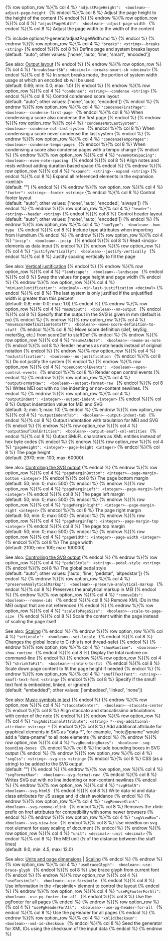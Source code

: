 {% row option_row %}{% col 4 %} <span class="lang1">`"adjustPageHeight":  <boolean>`</span><span class="lang2">`--adjust-page-height `</span> {% endcol %}{% col 8 %} Adjust the page height to the height of the content {% endcol %}
{% endrow %}{% row option_row %}{% col 4 %} <span class="lang1">`"adjustPageWidth":  <boolean>`</span><span class="lang2">`--adjust-page-width `</span> {% endcol %}{% col 8 %} Adjust the page width to the width of the content

{% include options/1-general/adjustPageWidth.md %} {% endcol %}
{% endrow %}{% row option_row %}{% col 4 %} <span class="lang1">`"breaks": <string>`</span><span class="lang2">`--breaks <string>`</span> {% endcol %}{% col 8 %} Define page and system breaks layout<br/>(default: "auto"; other values: ['none', 'auto', 'line', 'smart', 'encoded'])

See also: [Output layout](/advanced-topics/layout-options.html#output-layout) {% endcol %}
{% endrow %}{% row option_row %}{% col 4 %} <span class="lang1">`"breaksSmartSb": <decimal>`</span><span class="lang2">`--breaks-smart-sb <decimal>`</span> {% endcol %}{% col 8 %} In smart breaks mode, the portion of system width usage at which an encoded sb will be used<br/>(default: 0.66; min: 0.0; max: 1.0) {% endcol %}
{% endrow %}{% row option_row %}{% col 4 %} <span class="lang1">`"condense": <string>`</span><span class="lang2">`--condense <string>`</span> {% endcol %}{% col 8 %} Control condensed score layout<br/>(default: "auto"; other values: ['none', 'auto', 'encoded']) {% endcol %}
{% endrow %}{% row option_row %}{% col 4 %} <span class="lang1">`"condenseFirstPage":  <boolean>`</span><span class="lang2">`--condense-first-page `</span> {% endcol %}{% col 8 %} When condensing a score also condense the first page {% endcol %}
{% endrow %}{% row option_row %}{% col 4 %} <span class="lang1">`"condenseNotLastSystem":  <boolean>`</span><span class="lang2">`--condense-not-last-system `</span> {% endcol %}{% col 8 %} When condensing a score never condense the last system {% endcol %}
{% endrow %}{% row option_row %}{% col 4 %} <span class="lang1">`"condenseTempoPages":  <boolean>`</span><span class="lang2">`--condense-tempo-pages `</span> {% endcol %}{% col 8 %} When condensing a score also condense pages with a tempo change {% endcol %}
{% endrow %}{% row option_row %}{% col 4 %} <span class="lang1">`"evenNoteSpacing":  <boolean>`</span><span class="lang2">`--even-note-spacing `</span> {% endcol %}{% col 8 %} Align notes and rests without adding duration based space {% endcol %}
{% endrow %}{% row option_row %}{% col 4 %} <span class="lang1">`"expand": <string>`</span><span class="lang2">`--expand <string>`</span> {% endcol %}{% col 8 %} Expand all referenced elements in the expansion &lt;xml:id&gt;<br/>(default: "") {% endcol %}
{% endrow %}{% row option_row %}{% col 4 %} <span class="lang1">`"footer": <string>`</span><span class="lang2">`--footer <string>`</span> {% endcol %}{% col 8 %} Control footer layout<br/>(default: "auto"; other values: ['none', 'auto', 'encoded', 'always']) {% endcol %}
{% endrow %}{% row option_row %}{% col 4 %} <span class="lang1">`"header": <string>`</span><span class="lang2">`--header <string>`</span> {% endcol %}{% col 8 %} Control header layout<br/>(default: "auto"; other values: ['none', 'auto', 'encoded']) {% endcol %}
{% endrow %}{% row option_row %}{% col 4 %} <span class="lang1">`"humType":  <boolean>`</span><span class="lang2">`--hum-type `</span> {% endcol %}{% col 8 %} Include type attributes when importing from Humdrum {% endcol %}
{% endrow %}{% row option_row %}{% col 4 %} <span class="lang1">`"incip":  <boolean>`</span><span class="lang2">`--incip `</span> {% endcol %}{% col 8 %} Read &lt;incip&gt; elements as data input {% endcol %}
{% endrow %}{% row option_row %}{% col 4 %} <span class="lang1">`"justifyVertically":  <boolean>`</span><span class="lang2">`--justify-vertically `</span> {% endcol %}{% col 8 %} Justify spacing vertically to fill the page

See also: [Vertical justification](/advanced-topics/layout-options.html#vertical-justification) {% endcol %}
{% endrow %}{% row option_row %}{% col 4 %} <span class="lang1">`"landscape":  <boolean>`</span><span class="lang2">`--landscape `</span> {% endcol %}{% col 8 %} Swap the values for page height and page width {% endcol %}
{% endrow %}{% row option_row %}{% col 4 %} <span class="lang1">`"minLastJustification": <decimal>`</span><span class="lang2">`--min-last-justification <decimal>`</span> {% endcol %}{% col 8 %} The last system is only justified if the unjustified width is greater than this percent<br/>(default: 0.8; min: 0.0; max: 1.0) {% endcol %}
{% endrow %}{% row option_row %}{% col 4 %} <span class="lang1">`"mmOutput":  <boolean>`</span><span class="lang2">`--mm-output `</span> {% endcol %}{% col 8 %} Specify that the output in the SVG is given in mm (default is px) {% endcol %}
{% endrow %}{% row option_row %}{% col 4 %} <span class="lang1">`"moveScoreDefinitionToStaff":  <boolean>`</span><span class="lang2">`--move-score-definition-to-staff `</span> {% endcol %}{% col 8 %} Move score definition (clef, keySig, meterSig, etc.) from scoreDef to staffDef {% endcol %}
{% endrow %}{% row option_row %}{% col 4 %} <span class="lang1">`"neumeAsNote":  <boolean>`</span><span class="lang2">`--neume-as-note `</span> {% endcol %}{% col 8 %} Render neumes as note heads instead of original notation {% endcol %}
{% endrow %}{% row option_row %}{% col 4 %} <span class="lang1">`"noJustification":  <boolean>`</span><span class="lang2">`--no-justification `</span> {% endcol %}{% col 8 %} Do not justify the system {% endcol %}
{% endrow %}{% row option_row %}{% col 4 %} <span class="lang1">`"openControlEvents":  <boolean>`</span><span class="lang2">`--open-control-events `</span> {% endcol %}{% col 8 %} Render open control events {% endcol %}
{% endrow %}{% row option_row %}{% col 4 %} <span class="lang1">`"outputFormatRaw":  <boolean>`</span><span class="lang2">`--output-format-raw `</span> {% endcol %}{% col 8 %} Writes MEI out with no line indenting or non-content newlines. {% endcol %}
{% endrow %}{% row option_row %}{% col 4 %} <span class="lang1">`"outputIndent": <integer>`</span><span class="lang2">`--output-indent <integer>`</span> {% endcol %}{% col 8 %} Output indentation value for MEI and SVG<br/>(default: 3; min: 1; max: 10) {% endcol %}
{% endrow %}{% row option_row %}{% col 4 %} <span class="lang1">`"outputIndentTab":  <boolean>`</span><span class="lang2">`--output-indent-tab `</span> {% endcol %}{% col 8 %} Output indentation with tabulation for MEI and SVG {% endcol %}
{% endrow %}{% row option_row %}{% col 4 %} <span class="lang1">`"outputSmuflXmlEntities":  <boolean>`</span><span class="lang2">`--output-smufl-xml-entities `</span> {% endcol %}{% col 8 %} Output SMuFL characters as XML entities instead of hex byte codes  {% endcol %}
{% endrow %}{% row option_row %}{% col 4 %} <span class="lang1">`"pageHeight": <integer>`</span><span class="lang2">`--page-height <integer>`</span> {% endcol %}{% col 8 %} The page height<br/>(default: 2970; min: 100; max: 60000)

See also: [Controlling the SVG output](/advanced-topics/controlling-the-svg-output.html) {% endcol %}
{% endrow %}{% row option_row %}{% col 4 %} <span class="lang1">`"pageMarginBottom": <integer>`</span><span class="lang2">`--page-margin-bottom <integer>`</span> {% endcol %}{% col 8 %} The page bottom margin<br/>(default: 50; min: 0; max: 500) {% endcol %}
{% endrow %}{% row option_row %}{% col 4 %} <span class="lang1">`"pageMarginLeft": <integer>`</span><span class="lang2">`--page-margin-left <integer>`</span> {% endcol %}{% col 8 %} The page left margin<br/>(default: 50; min: 0; max: 500) {% endcol %}
{% endrow %}{% row option_row %}{% col 4 %} <span class="lang1">`"pageMarginRight": <integer>`</span><span class="lang2">`--page-margin-right <integer>`</span> {% endcol %}{% col 8 %} The page right margin<br/>(default: 50; min: 0; max: 500) {% endcol %}
{% endrow %}{% row option_row %}{% col 4 %} <span class="lang1">`"pageMarginTop": <integer>`</span><span class="lang2">`--page-margin-top <integer>`</span> {% endcol %}{% col 8 %} The page top margin<br/>(default: 50; min: 0; max: 500) {% endcol %}
{% endrow %}{% row option_row %}{% col 4 %} <span class="lang1">`"pageWidth": <integer>`</span><span class="lang2">`--page-width <integer>`</span> {% endcol %}{% col 8 %} The page width<br/>(default: 2100; min: 100; max: 100000)

See also: [Controlling the SVG output](/advanced-topics/controlling-the-svg-output.html) {% endcol %}
{% endrow %}{% row option_row %}{% col 4 %} <span class="lang1">`"pedalStyle": <string>`</span><span class="lang2">`--pedal-style <string>`</span> {% endcol %}{% col 8 %} The global pedal style<br/>(default: "auto"; other values: ['auto', 'line', 'pedstar', 'altpedstar']) {% endcol %}
{% endrow %}{% row option_row %}{% col 4 %} <span class="lang1">`"preserveAnalyticalMarkup":  <boolean>`</span><span class="lang2">`--preserve-analytical-markup `</span> {% endcol %}{% col 8 %} Preserves the analytical markup in MEI {% endcol %}
{% endrow %}{% row option_row %}{% col 4 %} <span class="lang1">`"removeIds":  <boolean>`</span><span class="lang2">`--remove-ids `</span> {% endcol %}{% col 8 %} Remove XML IDs in the MEI output that are not referenced {% endcol %}
{% endrow %}{% row option_row %}{% col 4 %} <span class="lang1">`"scaleToPageSize":  <boolean>`</span><span class="lang2">`--scale-to-page-size `</span> {% endcol %}{% col 8 %} Scale the content within the page instead of scaling the page itself

See also: [Scaling](/advanced-topics/controlling-the-svg-output.html#scaling) {% endcol %}
{% endrow %}{% row option_row %}{% col 4 %} <span class="lang1">`"setLocale":  <boolean>`</span><span class="lang2">`--set-locale `</span> {% endcol %}{% col 8 %} Changes the global locale to C (this is not thread-safe) {% endcol %}
{% endrow %}{% row option_row %}{% col 4 %} <span class="lang1">`"showRuntime":  <boolean>`</span><span class="lang2">`--show-runtime `</span> {% endcol %}{% col 8 %} Display the total runtime on command-line {% endcol %}
{% endrow %}{% row option_row %}{% col 4 %} <span class="lang1">`"shrinkToFit":  <boolean>`</span><span class="lang2">`--shrink-to-fit `</span> {% endcol %}{% col 8 %} Scale down page content to fit the page height if needed {% endcol %}
{% endrow %}{% row option_row %}{% col 4 %} <span class="lang1">`"smuflTextFont": <string>`</span><span class="lang2">`--smufl-text-font <string>`</span> {% endcol %}{% col 8 %} Specify if the smufl text font is embedded, linked, or ignored<br/>(default: "embedded"; other values: ['embedded', 'linked', 'none'])

See also: [Music symbols in text](/advanced-topics/smufl.html#music-symbols-in-text) {% endcol %}
{% endrow %}{% row option_row %}{% col 4 %} <span class="lang1">`"staccatoCenter":  <boolean>`</span><span class="lang2">`--staccato-center `</span> {% endcol %}{% col 8 %} Align staccato and staccatissimo articulations with center of the note {% endcol %}
{% endrow %}{% row option_row %}{% col 4 %} <span class="lang1">`"svgAdditionalAttribute": <string> *`</span><span class="lang2">`--svg-additional-attribute <string> *`</span> {% endcol %}{% col 8 %} Add additional attribute for graphical elements in SVG as &quot;data-*&quot;, for example, &quot;note@pname&quot; would add a &quot;data-pname&quot; to all note elements {% endcol %}
{% endrow %}{% row option_row %}{% col 4 %} <span class="lang1">`"svgBoundingBoxes":  <boolean>`</span><span class="lang2">`--svg-bounding-boxes `</span> {% endcol %}{% col 8 %} Include bounding boxes in SVG output {% endcol %}
{% endrow %}{% row option_row %}{% col 4 %} <span class="lang1">`"svgCss": <string>`</span><span class="lang2">`--svg-css <string>`</span> {% endcol %}{% col 8 %} CSS (as a string) to be added to the SVG output<br/>(default: "") {% endcol %}
{% endrow %}{% row option_row %}{% col 4 %} <span class="lang1">`"svgFormatRaw":  <boolean>`</span><span class="lang2">`--svg-format-raw `</span> {% endcol %}{% col 8 %} Writes SVG out with no line indenting or non-content newlines {% endcol %}
{% endrow %}{% row option_row %}{% col 4 %} <span class="lang1">`"svgHtml5":  <boolean>`</span><span class="lang2">`--svg-html5 `</span> {% endcol %}{% col 8 %} Write data-id and data-class attributes for JS usage and id clash avoidance {% endcol %}
{% endrow %}{% row option_row %}{% col 4 %} <span class="lang1">`"svgRemoveXlink":  <boolean>`</span><span class="lang2">`--svg-remove-xlink `</span> {% endcol %}{% col 8 %} Removes the xlink: prefix on href attributes for compatibility with some newer browsers {% endcol %}
{% endrow %}{% row option_row %}{% col 4 %} <span class="lang1">`"svgViewBox":  <boolean>`</span><span class="lang2">`--svg-view-box `</span> {% endcol %}{% col 8 %} Use viewBox on svg root element for easy scaling of document {% endcol %}
{% endrow %}{% row option_row %}{% col 4 %} <span class="lang1">`"unit": <decimal>`</span><span class="lang2">`--unit <decimal>`</span> {% endcol %}{% col 8 %} The MEI unit (1⁄2 of the distance between the staff lines)<br/>(default: 9.0; min: 4.5; max: 12.0)

See also: [Units and page dimensions](/advanced-topics/controlling-the-svg-output.html#units-and-page-dimensions) \| [Scaling](/advanced-topics/controlling-the-svg-output.html#scaling) {% endcol %}
{% endrow %}{% row option_row %}{% col 4 %} <span class="lang1">`"useBraceGlyph":  <boolean>`</span><span class="lang2">`--use-brace-glyph `</span> {% endcol %}{% col 8 %} Use brace glyph from current font {% endcol %}
{% endrow %}{% row option_row %}{% col 4 %} <span class="lang1">`"useFacsimile":  <boolean>`</span><span class="lang2">`--use-facsimile `</span> {% endcol %}{% col 8 %} Use information in the &lt;facsimile&gt; element to control the layout {% endcol %}
{% endrow %}{% row option_row %}{% col 4 %} <span class="lang1">`"usePgFooterForAll":  <boolean>`</span><span class="lang2">`--use-pg-footer-for-all `</span> {% endcol %}{% col 8 %} Use the pgFooter for all pages {% endcol %}
{% endrow %}{% row option_row %}{% col 4 %} <span class="lang1">`"usePgHeaderForAll":  <boolean>`</span><span class="lang2">`--use-pg-header-for-all `</span> {% endcol %}{% col 8 %} Use the pgHeader for all pages {% endcol %}
{% endrow %}{% row option_row %}{% col 4 %} <span class="lang1">`"xmlIdChecksum":  <boolean>`</span><span class="lang2">`--xml-id-checksum `</span> {% endcol %}{% col 8 %} Seed the generator for XML IDs using the checksum of the input data {% endcol %}
{% endrow %}